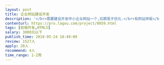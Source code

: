 ```yaml
---                
layout: post       
title: 企业网站建设开发           
description: '</br>需要建设开发中小企业网站一个,后期易于优化.</br>有网站样板</br>用html即可</br>深圳地区大神优先</br>'     
contenturl: https://pro.lagou.com/project/8059.html      
tags: [前端开发,HTML5]            
salary: 3000元以下          
publish_time: 2018-05-24 18:49:09         
review: 1527人                   
apply: 20人                   
recommend: 4人                   
time_range: 1-2周              
---                 
```

